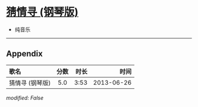 # [猜情寻 (钢琴版)](https://music.163.com/song?id=26608868)

* 纯音乐


---

## Appendix

|歌名|分数|时长|时间|
|:---|:---:|---:|---:|
|猜情寻 (钢琴版)|5.0|3:53|2013-06-26

*modified: False*